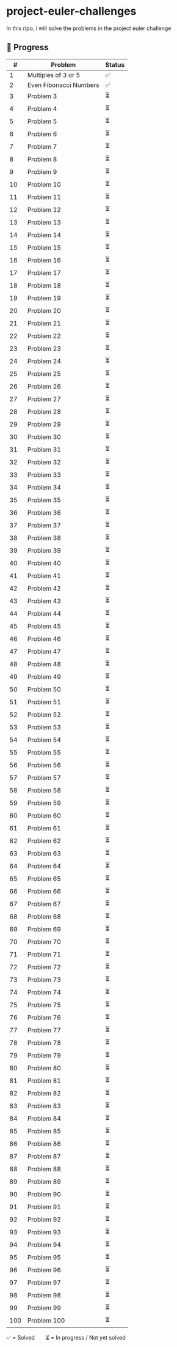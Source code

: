 # project-euler-challenges

In this ripo, i will solve the problems in the project euler challenge

## 🚀 Progress

| #   | Problem                | Status |
| --- | ---------------------- | ------ |
| 1   | Multiples of 3 or 5    | ✅     |
| 2   | Even Fibonacci Numbers | ✅     |
| 3   | Problem 3              | ⏳     |
| 4   | Problem 4              | ⏳     |
| 5   | Problem 5              | ⏳     |
| 6   | Problem 6              | ⏳     |
| 7   | Problem 7              | ⏳     |
| 8   | Problem 8              | ⏳     |
| 9   | Problem 9              | ⏳     |
| 10  | Problem 10             | ⏳     |
| 11  | Problem 11             | ⏳     |
| 12  | Problem 12             | ⏳     |
| 13  | Problem 13             | ⏳     |
| 14  | Problem 14             | ⏳     |
| 15  | Problem 15             | ⏳     |
| 16  | Problem 16             | ⏳     |
| 17  | Problem 17             | ⏳     |
| 18  | Problem 18             | ⏳     |
| 19  | Problem 19             | ⏳     |
| 20  | Problem 20             | ⏳     |
| 21  | Problem 21             | ⏳     |
| 22  | Problem 22             | ⏳     |
| 23  | Problem 23             | ⏳     |
| 24  | Problem 24             | ⏳     |
| 25  | Problem 25             | ⏳     |
| 26  | Problem 26             | ⏳     |
| 27  | Problem 27             | ⏳     |
| 28  | Problem 28             | ⏳     |
| 29  | Problem 29             | ⏳     |
| 30  | Problem 30             | ⏳     |
| 31  | Problem 31             | ⏳     |
| 32  | Problem 32             | ⏳     |
| 33  | Problem 33             | ⏳     |
| 34  | Problem 34             | ⏳     |
| 35  | Problem 35             | ⏳     |
| 36  | Problem 36             | ⏳     |
| 37  | Problem 37             | ⏳     |
| 38  | Problem 38             | ⏳     |
| 39  | Problem 39             | ⏳     |
| 40  | Problem 40             | ⏳     |
| 41  | Problem 41             | ⏳     |
| 42  | Problem 42             | ⏳     |
| 43  | Problem 43             | ⏳     |
| 44  | Problem 44             | ⏳     |
| 45  | Problem 45             | ⏳     |
| 46  | Problem 46             | ⏳     |
| 47  | Problem 47             | ⏳     |
| 48  | Problem 48             | ⏳     |
| 49  | Problem 49             | ⏳     |
| 50  | Problem 50             | ⏳     |
| 51  | Problem 51             | ⏳     |
| 52  | Problem 52             | ⏳     |
| 53  | Problem 53             | ⏳     |
| 54  | Problem 54             | ⏳     |
| 55  | Problem 55             | ⏳     |
| 56  | Problem 56             | ⏳     |
| 57  | Problem 57             | ⏳     |
| 58  | Problem 58             | ⏳     |
| 59  | Problem 59             | ⏳     |
| 60  | Problem 60             | ⏳     |
| 61  | Problem 61             | ⏳     |
| 62  | Problem 62             | ⏳     |
| 63  | Problem 63             | ⏳     |
| 64  | Problem 64             | ⏳     |
| 65  | Problem 65             | ⏳     |
| 66  | Problem 66             | ⏳     |
| 67  | Problem 67             | ⏳     |
| 68  | Problem 68             | ⏳     |
| 69  | Problem 69             | ⏳     |
| 70  | Problem 70             | ⏳     |
| 71  | Problem 71             | ⏳     |
| 72  | Problem 72             | ⏳     |
| 73  | Problem 73             | ⏳     |
| 74  | Problem 74             | ⏳     |
| 75  | Problem 75             | ⏳     |
| 76  | Problem 76             | ⏳     |
| 77  | Problem 77             | ⏳     |
| 78  | Problem 78             | ⏳     |
| 79  | Problem 79             | ⏳     |
| 80  | Problem 80             | ⏳     |
| 81  | Problem 81             | ⏳     |
| 82  | Problem 82             | ⏳     |
| 83  | Problem 83             | ⏳     |
| 84  | Problem 84             | ⏳     |
| 85  | Problem 85             | ⏳     |
| 86  | Problem 86             | ⏳     |
| 87  | Problem 87             | ⏳     |
| 88  | Problem 88             | ⏳     |
| 89  | Problem 89             | ⏳     |
| 90  | Problem 90             | ⏳     |
| 91  | Problem 91             | ⏳     |
| 92  | Problem 92             | ⏳     |
| 93  | Problem 93             | ⏳     |
| 94  | Problem 94             | ⏳     |
| 95  | Problem 95             | ⏳     |
| 96  | Problem 96             | ⏳     |
| 97  | Problem 97             | ⏳     |
| 98  | Problem 98             | ⏳     |
| 99  | Problem 99             | ⏳     |
| 100 | Problem 100            | ⏳     |

✅ = Solved  ⏳ = In progress / Not yet solved
